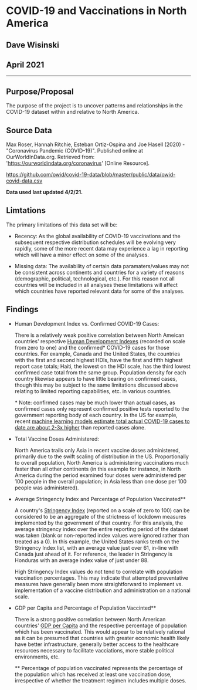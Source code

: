 # COVID-19 and Vaccinations in North America
Dave Wisinski
----
April 2021
----
----

## Purpose/Proposal

The purpose of the project is to uncover patterns and relationships in the COVID-19 dataset within and relative to North America.

## Source Data

Max Roser, Hannah Ritchie, Esteban Ortiz-Ospina and Joe Hasell (2020) - "Coronavirus Pandemic (COVID-19)". Published online at OurWorldInData.org. Retrieved from: 'https://ourworldindata.org/coronavirus' [Online Resource].

https://github.com/owid/covid-19-data/blob/master/public/data/owid-covid-data.csv

**Data used last updated 4/2/21.**

## Limtations

The primary limitations of this data set will be:

- Recency: As the global availability of COVID-19 vaccinations and the subsequent respective distribution schedules will be evolving very rapidly, some of the more recent data may experience a lag in reporting which will have a minor effect on some of the analyses.

- Missing data: The availability of certain data paramaters/values may not be consistent across continents and countries for a variety of reasons (demographic, political, technological, etc.). For this reason not all countries will be included in all analyses these limitations will affect which countries have reported relevant data for some of the analyses. 

## Findings

- Human Development Index vs. Confirmed COVID-19 Cases:

    There is a relatively weak positive correlation between North Ameican countries' respective [Human Development Indexes](http://hdr.undp.org/en/content/human-development-index-hdi) (recorded on scale from zero to one) and the confirmed* COVID-19 cases for those countries. For example, Canada and the United States, the countries with the first and second highest HDIs, have the first and fifth highest report case totals; Haiti, the lowest on the HDI scale, has the third lowest confirmed case total from the same group. Population density for each country likewise appears to have little bearing on confirmed cases, though this may be subject to the same limitations discussed above relating to limited reporting capabilities, etc. in various countries.

    \* Note: confirmed cases may be much lower than actual cases, as confirmed cases only represent confirmed positive tests reported to the government reporting body of each country. In the US for example, recent [machine learning models estimate total actual COVID-19 cases to date are about 2-3x higher](https://www.utsouthwestern.edu/newsroom/articles/year-2021/covid-19-infections-in-the-us-nearly-three-times-greater-than-reported.html) than reported cases alone.

- Total Vaccine Doses Administered:

    North America trails only Asia in recent vaccine doses administered, primarily due to the swift scaling of distribution in the US. Proportionally to overall population, North America is administering vaccinations much faster than all other continents (in this example for instance, in North America during the period examined four doses were administered per 100 people in the overall population; in Asia less than one dose per 100 people was administered).

- Average Stringencty Index and Percentage of Population Vaccinated**

    A country's [Stringency Index](https://ourworldindata.org/covid-government-stringency-index) (reported on a scale of zero to 100) can be considered to be an aggregate of the strictness of lockdown measures implemented by the government of that country. For this analysis, the average stringency index over the entire reporting period of the dataset was taken (blank or non-reported index values were ignored rather than treated as a 0). In this example, the United States ranks tenth on the Stringency Index list, with an average value just over 61, in-line with Canada just ahead of it. For reference, the leader in Stringency is Honduras with an average index value of just under 88.

    High Stringency Index values do not tend to correlate with population vaccination percentages. This may indicate that attempted preventative measures have generally been more straightforward to implement vs. implementation of a vaccine distribution and administration on a national scale.

- GDP per Capita and Percentage of Population Vaccinted**

    There is a strong positive correlation between North American countries' [GDP per Capita](https://databank.worldbank.org/metadataglossary/world-development-indicators/series/NY.GDP.PCAP.KN) and the respective percentage of population which has been vaccinated. This would appear to be relatively rational as it can be presumed that countries with greater economic health likely have better infrastructure, generally better access to the healthcare resources necessary to facilitate vacciations, more stable political environments, etc.


    \** Percentage of population vaccinated represents the percentage of the population which has received at least one vaccination dose, irrespective of whether the treatment regimen includes multiple doses.



